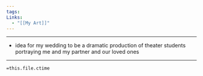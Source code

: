 ```yaml
---
tags: 
Links:
  - "[[My Art]]"
---
```

- - -

- idea for my wedding to be a dramatic production of theater students portraying me and my partner and our loved ones







- - -
`=this.file.ctime`